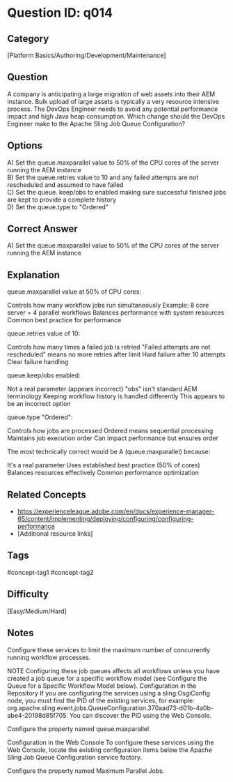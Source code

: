 # Question ID: q014

## Category
[Platform Basics/Authoring/Development/Maintenance]

## Question
A company is anticipating a large migration of web assets into their AEM instance. Bulk upload of large assets is typically a very resource intensive process.
The DevOps Engineer needs to avoid any potential performance impact and high Java heap consumption.
Which change should the DevOps Engineer make to the Apache Sling Job Queue Configuration?

## Options
A) Set the queue.maxparallel value to 50% of the CPU cores of the server running the AEM instance  <br /> 
B) Set the queue.retries value to 10 and any failed attempts are not rescheduled and assumed to have failed  <br /> 
C) Set the queue. keep/obs to enabled making sure successful finished jobs are kept to provide a complete history  <br /> 
D) Set the queue.type to "Ordered"  <br /> 

## Correct Answer
A) Set the queue.maxparallel value to 50% of the CPU cores of the server running the AEM instance

## Explanation
queue.maxparallel value at 50% of CPU cores:

Controls how many workflow jobs run simultaneously
Example: 8 core server = 4 parallel workflows
Balances performance with system resources
Common best practice for performance


queue.retries value of 10:

Controls how many times a failed job is retried
"Failed attempts are not rescheduled" means no more retries after limit
Hard failure after 10 attempts
Clear failure handling


queue.keep/obs enabled:

Not a real parameter (appears incorrect)
"obs" isn't standard AEM terminology
Keeping workflow history is handled differently
This appears to be an incorrect option


queue.type "Ordered":

Controls how jobs are processed
Ordered means sequential processing
Maintains job execution order
Can impact performance but ensures order

The most technically correct would be A (queue.maxparallel) because:

It's a real parameter
Uses established best practice (50% of cores)
Balances resources effectively
Common performance optimization

## Related Concepts
- https://experienceleague.adobe.com/en/docs/experience-manager-65/content/implementing/deploying/configuring/configuring-performance 
- [Additional resource links]

## Tags
#concept-tag1 #concept-tag2

## Difficulty
[Easy/Medium/Hard]

## Notes
Configure these services to limit the maximum number of concurrently running workflow processes.


NOTE
Configuring these job queues affects all workflows unless you have created a job queue for a specific workflow model (see Configure the Queue for a Specific Workflow Model below).
Configuration in the Repository
If you are configuring the services using a sling:OsgiConfig node, you must find the PID of the existing services, for example: org.apache.sling.event.jobs.QueueConfiguration.370aad73-d01b-4a0b-abe4-20198d85f705. You can discover the PID using the Web Console.

Configure the property named queue.maxparallel.

Configuration in the Web Console
To configure these services using the Web Console, locate the existing configuration items below the Apache Sling Job Queue Configuration service factory.

Configure the property named Maximum Parallel Jobs.